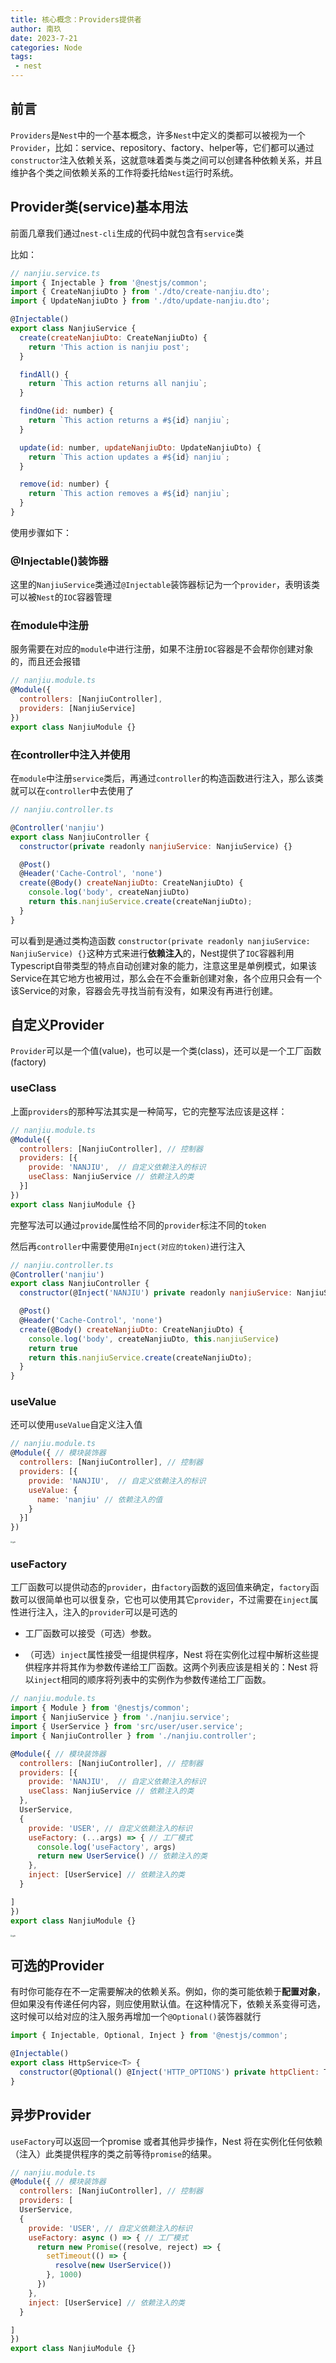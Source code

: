 ```yaml
---
title: 核心概念：Providers提供者
author: 南玖
date: 2023-7-21
categories: Node
tags:
 - nest
---
```


## 前言

`Providers`是`Nest`中的一个基本概念，许多`Nest`中定义的类都可以被视为一个`Provider`，比如：service、repository、factory、helper等，它们都可以通过`constructor`注入依赖关系，这就意味着类与类之间可以创建各种依赖关系，并且维护各个类之间依赖关系的工作将委托给`Nest`运行时系统。

## Provider类(service)基本用法

前面几章我们通过`nest-cli`生成的代码中就包含有`service`类

比如：

```js
// nanjiu.service.ts
import { Injectable } from '@nestjs/common';
import { CreateNanjiuDto } from './dto/create-nanjiu.dto';
import { UpdateNanjiuDto } from './dto/update-nanjiu.dto';

@Injectable()
export class NanjiuService {
  create(createNanjiuDto: CreateNanjiuDto) {
    return 'This action is nanjiu post';
  }

  findAll() {
    return `This action returns all nanjiu`;
  }

  findOne(id: number) {
    return `This action returns a #${id} nanjiu`;
  }

  update(id: number, updateNanjiuDto: UpdateNanjiuDto) {
    return `This action updates a #${id} nanjiu`;
  }

  remove(id: number) {
    return `This action removes a #${id} nanjiu`;
  }
}

```

使用步骤如下：

### @Injectable()装饰器

这里的`NanjiuService`类通过`@Injectable`装饰器标记为一个`provider`，表明该类可以被`Nest`的`IOC`容器管理

### 在module中注册

服务需要在对应的`module`中进行注册，如果不注册`IOC`容器是不会帮你创建对象的，而且还会报错

```js
// nanjiu.module.ts
@Module({
  controllers: [NanjiuController],
  providers: [NanjiuService]
})
export class NanjiuModule {}
```

### 在controller中注入并使用

在`module`中注册`service`类后，再通过`controller`的构造函数进行注入，那么该类就可以在`controller`中去使用了

```js
// nanjiu.controller.ts

@Controller('nanjiu')
export class NanjiuController {
  constructor(private readonly nanjiuService: NanjiuService) {}

  @Post()
  @Header('Cache-Control', 'none')
  create(@Body() createNanjiuDto: CreateNanjiuDto) {
    console.log('body', createNanjiuDto)
    return this.nanjiuService.create(createNanjiuDto);
  }
}

```

可以看到是通过类构造函数 `constructor(private readonly nanjiuService: NanjiuService) {}`这种方式来进行**依赖注入**的，Nest提供了`IOC`容器利用Typescript自带类型的特点自动创建对象的能力，注意这里是单例模式，如果该Service在其它地方也被用过，那么会在不会重新创建对象，各个应用只会有一个该Service的对象，容器会先寻找当前有没有，如果没有再进行创建。

## 自定义Provider

`Provider`可以是一个值(value)，也可以是一个类(class)，还可以是一个工厂函数(factory)

### useClass

上面`providers`的那种写法其实是一种简写，它的完整写法应该是这样：

```js
// nanjiu.module.ts
@Module({
  controllers: [NanjiuController], // 控制器
  providers: [{
    provide: 'NANJIU',  // 自定义依赖注入的标识
    useClass: NanjiuService // 依赖注入的类
  }]
})
export class NanjiuModule {}
```

完整写法可以通过`provide`属性给不同的`provider`标注不同的`token`

然后再`controller`中需要使用`@Inject(对应的token)`进行注入

```js
// nanjiu.controller.ts
@Controller('nanjiu')
export class NanjiuController {
  constructor(@Inject('NANJIU') private readonly nanjiuService: NanjiuService) {}

  @Post()
  @Header('Cache-Control', 'none')
  create(@Body() createNanjiuDto: CreateNanjiuDto) {
    console.log('body', createNanjiuDto, this.nanjiuService)
    return true
    return this.nanjiuService.create(createNanjiuDto);
  }
}
```

### useValue

还可以使用`useValue`自定义注入值

```js
// nanjiu.module.ts
@Module({ // 模块装饰器
  controllers: [NanjiuController], // 控制器
  providers: [{
    provide: 'NANJIU',  // 自定义依赖注入的标识
    useValue: {
      name: 'nanjiu' // 依赖注入的值
    }
  }]
})
```

<img src="https://bettersong.github.io/imgs/4-1.png" alt="gzh" style="zoom:20%;" />
<!-- ![image-20230710164454052](https://bettersong.github.io/imgs/4-1.png) -->

### useFactory

工厂函数可以提供动态的`provider`，由`factory`函数的返回值来确定，`factory`函数可以很简单也可以很复杂，它也可以使用其它`provider`，不过需要在`inject`属性进行注入，注入的`provider`可以是可选的

- 工厂函数可以接受（可选）参数。

- （可选）`inject`属性接受一组提供程序，Nest 将在实例化过程中解析这些提供程序并将其作为参数传递给工厂函数。这两个列表应该是相关的：Nest 将以`inject`相同的顺序将列表中的实例作为参数传递给工厂函数。

```js
// nanjiu.module.ts
import { Module } from '@nestjs/common';
import { NanjiuService } from './nanjiu.service';
import { UserService } from 'src/user/user.service';
import { NanjiuController } from './nanjiu.controller';

@Module({ // 模块装饰器
  controllers: [NanjiuController], // 控制器
  providers: [{
    provide: 'NANJIU',  // 自定义依赖注入的标识
    useClass: NanjiuService // 依赖注入的类
  },
  UserService,
  {
    provide: 'USER', // 自定义依赖注入的标识
    useFactory: (...args) => { // 工厂模式
      console.log('useFactory', args)
      return new UserService() // 依赖注入的类
    },
    inject: [UserService] // 依赖注入的类
  }

]
})
export class NanjiuModule {}

```
<img src="https://bettersong.github.io/imgs/4-2.png" alt="gzh" style="zoom:20%;" />
<!-- ![image-20230710200155031](https://bettersong.github.io/imgs/4-2.png) -->

## 可选的Provider

有时你可能存在不一定需要解决的依赖关系。例如，你的类可能依赖于**配置对象**，但如果没有传递任何内容，则应使用默认值。在这种情况下，依赖关系变得可选，这时候可以给对应的注入服务再增加一个`@Optional()`装饰器就行

```js
import { Injectable, Optional, Inject } from '@nestjs/common';

@Injectable()
export class HttpService<T> {
  constructor(@Optional() @Inject('HTTP_OPTIONS') private httpClient: T) {}
}
```

## 异步Provider

`useFactory`可以返回一个promise 或者其他异步操作，Nest 将在实例化任何依赖（注入）此类提供程序的类之前等待`promise`的结果。

```js
// nanjiu.module.ts
@Module({ // 模块装饰器
  controllers: [NanjiuController], // 控制器
  providers: [
  UserService,
  {
    provide: 'USER', // 自定义依赖注入的标识
    useFactory: async () => { // 工厂模式
      return new Promise((resolve, reject) => {
        setTimeout(() => {
          resolve(new UserService())
        }, 1000)
      })
    },
    inject: [UserService] // 依赖注入的类
  }

]
})
export class NanjiuModule {}
```

